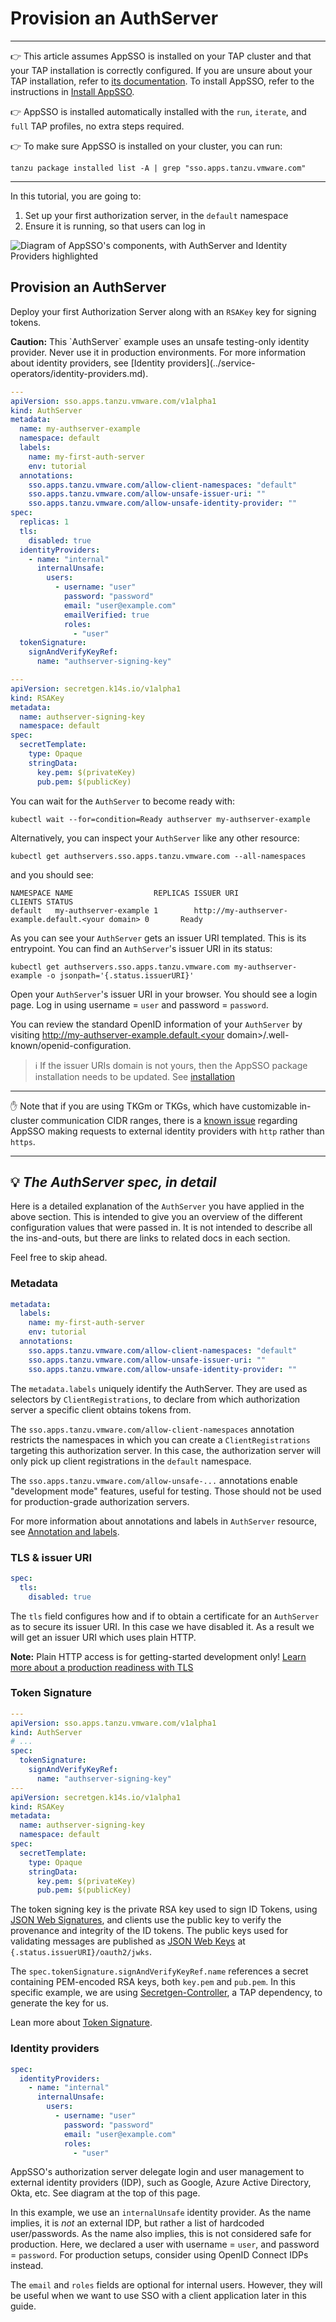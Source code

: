 # Provision an AuthServer

---

👉 This article assumes AppSSO is installed on your TAP cluster and that your TAP installation is correctly configured.
If you are unsure about your TAP installation, refer
to [its documentation](https://docs.vmware.com/en/VMware-Tanzu-Application-Platform/index.html).
To install AppSSO, refer to the instructions in [Install AppSSO](../platform-operators/installation.md).

👉 AppSSO is installed automatically installed with the `run`, `iterate`, and `full` TAP profiles, no extra steps
required.

👉 To make sure AppSSO is installed on your cluster, you can run:

```shell
tanzu package installed list -A | grep "sso.apps.tanzu.vmware.com"
```

---

In this tutorial, you are going to:

1. Set up your first authorization server, in the `default` namespace
2. Ensure it is running, so that users can log in

![Diagram of AppSSO's components, with AuthServer and Identity Providers highlighted](../../images/app-sso/authserver-tutorial.png)

## Provision an AuthServer

Deploy your first Authorization Server along with an `RSAKey` key for signing tokens.

<p class="note caution">
<strong>Caution:</strong>
This `AuthServer` example uses an unsafe testing-only identity provider. Never use it in
production environments. For more information about identity providers, see [Identity providers](../service-operators/identity-providers.md).
</p>

```yaml
---
apiVersion: sso.apps.tanzu.vmware.com/v1alpha1
kind: AuthServer
metadata:
  name: my-authserver-example
  namespace: default
  labels:
    name: my-first-auth-server
    env: tutorial
  annotations:
    sso.apps.tanzu.vmware.com/allow-client-namespaces: "default"
    sso.apps.tanzu.vmware.com/allow-unsafe-issuer-uri: ""
    sso.apps.tanzu.vmware.com/allow-unsafe-identity-provider: ""
spec:
  replicas: 1
  tls:
    disabled: true
  identityProviders:
    - name: "internal"
      internalUnsafe:
        users:
          - username: "user"
            password: "password"
            email: "user@example.com"
            emailVerified: true
            roles:
              - "user"
  tokenSignature:
    signAndVerifyKeyRef:
      name: "authserver-signing-key"

---
apiVersion: secretgen.k14s.io/v1alpha1
kind: RSAKey
metadata:
  name: authserver-signing-key
  namespace: default
spec:
  secretTemplate:
    type: Opaque
    stringData:
      key.pem: $(privateKey)
      pub.pem: $(publicKey)
```

You can wait for the `AuthServer` to become ready with:

```shell
kubectl wait --for=condition=Ready authserver my-authserver-example
```

Alternatively, you can inspect your `AuthServer` like any other resource:

```shell
kubectl get authservers.sso.apps.tanzu.vmware.com --all-namespaces
```

and you should see:

```shell
NAMESPACE NAME                  REPLICAS ISSUER URI                                         CLIENTS STATUS
default   my-authserver-example 1        http://my-authserver-example.default.<your domain> 0       Ready
```

As you can see your `AuthServer` gets an issuer URI templated. This is its entrypoint. You can find an `AuthServer`'s
issuer URI in its status:

```shell
kubectl get authservers.sso.apps.tanzu.vmware.com my-authserver-example -o jsonpath='{.status.issuerURI}'
```

Open your `AuthServer`'s issuer URI in your browser. You should see a login page. Log in using username = `user` and
password = `password`.

You can review the standard OpenID information of your `AuthServer` by visiting 
http://my-authserver-example.default.<your domain>/.well-known/openid-configuration.

> ℹ️ If the issuer URIs domain is not yours, then the AppSSO package installation needs to be updated.
> See [installation](../platform-operators/installation.md)

---

✋ Note that if you are using TKGm or TKGs, which have customizable in-cluster communication CIDR ranges, there is a
[known issue](../known-issues/index.md#cidr-ranges) regarding AppSSO making requests to external identity providers with
`http` rather than `https`.

---

## 💡 *The AuthServer spec, in detail*

Here is a detailed explanation of the `AuthServer` you have applied in the above section. This is intended to give you
an overview of the different configuration values that were passed in. It is not intended to describe all the
ins-and-outs, but there are links to related docs in each section.

Feel free to skip ahead.

### Metadata

```yaml
metadata:
  labels:
    name: my-first-auth-server
    env: tutorial
  annotations:
    sso.apps.tanzu.vmware.com/allow-client-namespaces: "default"
    sso.apps.tanzu.vmware.com/allow-unsafe-issuer-uri: ""
    sso.apps.tanzu.vmware.com/allow-unsafe-identity-provider: ""
```

The `metadata.labels` uniquely identify the AuthServer. They are used as selectors by `ClientRegistrations`, to declare
from which authorization server a specific client obtains tokens from.

The `sso.apps.tanzu.vmware.com/allow-client-namespaces` annotation restricts the namespaces in which you can create
a `ClientRegistrations` targeting this authorization server. In this case, the authorization server will only pick up
client registrations in the `default` namespace.

The `sso.apps.tanzu.vmware.com/allow-unsafe-...` annotations enable "development mode" features, useful for testing.
Those should not be used for production-grade authorization servers.

For more information about annotations and labels in `AuthServer` resource, see [Annotation and labels](../service-operators/metadata.md).

### TLS & issuer URI

```yaml
spec:
  tls:
    disabled: true
```

The `tls` field configures how and if to obtain a certificate for an `AuthServer` as to secure its issuer URI. In this
case we have disabled it. As a result we will get an issuer URI which uses plain HTTP.

__Note:__ Plain HTTP access is for getting-started development
only! [Learn more about a production readiness with TLS](../service-operators/issuer-uri-and-tls.md)

### Token Signature

```yaml
---
apiVersion: sso.apps.tanzu.vmware.com/v1alpha1
kind: AuthServer
# ...
spec:
  tokenSignature:
    signAndVerifyKeyRef:
      name: "authserver-signing-key"
---
apiVersion: secretgen.k14s.io/v1alpha1
kind: RSAKey
metadata:
  name: authserver-signing-key
  namespace: default
spec:
  secretTemplate:
    type: Opaque
    stringData:
      key.pem: $(privateKey)
      pub.pem: $(publicKey)
```

The token signing key is the private RSA key used to sign ID Tokens,
using [JSON Web Signatures](https://datatracker.ietf.org/doc/html/rfc7515), and clients use the public key to verify the
provenance and integrity of the ID tokens. The public keys used for validating messages are published
as [JSON Web Keys](https://datatracker.ietf.org/doc/html/rfc7517) at `{.status.issuerURI}/oauth2/jwks`.

The `spec.tokenSignature.signAndVerifyKeyRef.name` references a secret containing PEM-encoded RSA keys, both `key.pem`
and `pub.pem`. In this specific example, we are
using [Secretgen-Controller](https://github.com/vmware-tanzu/carvel-secretgen-controller), a TAP dependency, to generate
the key for us.

Lean more about [Token Signature](../service-operators/token-signature.md).

### Identity providers

```yaml
spec:
  identityProviders:
    - name: "internal"
      internalUnsafe:
        users:
          - username: "user"
            password: "password"
            email: "user@example.com"
            roles:
              - "user"
```

AppSSO's authorization server delegate login and user management to external identity providers (IDP), such as Google,
Azure Active Directory, Okta, etc. See diagram at the top of this page.

In this example, we use an `internalUnsafe` identity provider. As the name implies, it is _not_ an external IDP, but
rather a list of hardcoded user/passwords. As the name also implies, this is not considered safe for production. Here,
we declared a user with username = `user`, and password = `password`. For production setups,
consider using OpenID Connect IDPs instead.

The `email` and `roles` fields are optional for internal users. However, they will be useful when we want to use SSO
with a client application later in this guide.
